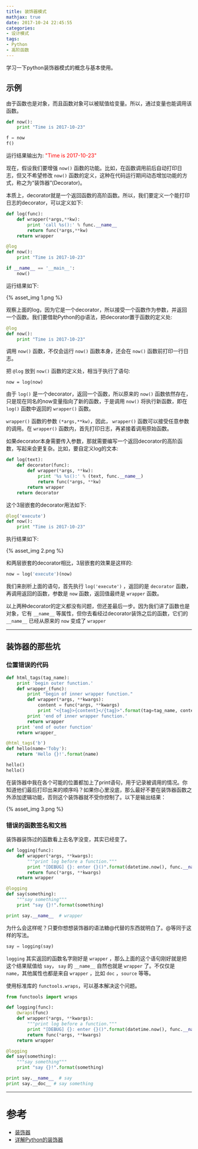 ```yaml
---
title: 装饰器模式
mathjax: true
date: 2017-10-24 22:45:55
categories:
- 设计模式
tags:
- Python
- 高阶函数
---
```


学习一下python装饰器模式的概念与基本使用。

<!--more-->

## 示例
由于函数也是对象，而且函数对象可以被赋值给变量。所以，通过变量也能调用该函数。

```python
def now():
    print "Time is 2017-10-23"

f = now
f()
```
运行结果输出为: <font color="red">"Time is 2017-10-23"</font>

现在，假设我们要增强 `now()` 函数的功能。比如，在函数调用前后自动打印日志，但又不希望修改 `now()` 函数的定义，这种在代码运行期间动态增加功能的方式，称之为“装饰器”(Decorator)。


本质上，decorator就是一个返回函数的高阶函数。所以，我们要定义一个能打印日志的decorator，可以定义如下:
```python
def log(func):
    def wrapper(*args,**kw):
        print 'call %s():' % func.__name__
        return func(*args,**kw)
    return wrapper

@log
def now():
    print "Time is 2017-10-23"

if __name__ == '__main__':
    now()
```
运行结果如下:

{% asset_img 1.png %}

观察上面的log，因为它是一个decorator，所以接受一个函数作为参数，并返回一个函数。我们要借助Python的@语法，把decorator置于函数的定义处:
```python
@log
def now():
    print "Time is 2017-10-23"
```
调用 `now()` 函数，不仅会运行 `now()` 函数本身，还会在 `now()` 函数前打印一行日志。

把 `@log` 放到 `now()` 函数的定义处，相当于执行了语句:
```pyhon
now = log(now)
```
由于 `log()` 是一个decorator，返回一个函数，所以原来的 `now()` 函数依然存在，只是现在同名的now变量指向了新的函数，于是调用 `now()` 将执行新函数，即在 `log()` 函数中返回的 `wrapper()` 函数。

`wrapper()` 函数的参数 `(*args,**kw)`，因此， `wrapper()` 函数可以接受任意参数的调用。在 `wrapper()` 函数内，首先打印日志，再紧接着调用原始函数。

如果decorator本身需要传入参数，那就需要编写一个返回decorator的高阶函数，写起来会更复杂。比如，要自定义log的文本:
```python
def log(text):
    def decorator(func):
        def wrapper(*args, **kw):
            print '%s %s():' % (text, func.__name__)
            return func(*args, **kw)
        return wrapper
    return decorator
```
这个3层嵌套的decorator用法如下:
```python
@log('execute')
def now():
    print "Time is 2017-10-23"
```
执行结果如下:

{% asset_img 2.png %}

和两层嵌套的decorator相比，3层嵌套的效果是这样的:
```python
now = log('execute')(now)
```
我们来剖析上面的语句，首先执行 `log('execute')` ，返回的是 `decorator` 函数，再调用返回的函数，参数是 `now` 函数，返回值最终是 `wrapper` 函数。

以上两种decorator的定义都没有问题，但还差最后一步。因为我们讲了函数也是对象，它有 `__name__` 等属性，但你去看经过decorator装饰之后的函数，它们的 `__name__` 已经从原来的 `now` 变成了 `wrapper`
___

## 装饰器的那些坑

### 位置错误的代码

```python
def html_tags(tag_name):
    print 'begin outer function.'
    def wrapper_(func):
        print "begin of inner wrapper function."
        def wrapper(*args, **kwargs):
            content = func(*args, **kwargs)
            print "<{tag}>{content}</{tag}>".format(tag=tag_name, content=content)
        print 'end of inner wrapper function.'
        return wrapper
    print 'end of outer function'
    return wrapper_

@html_tags('b')
def hello(name='Toby'):
    return 'Hello {}!'.format(name)

hello()
hello()
```
在装饰器中我在各个可能的位置都加上了print语句，用于记录被调用的情况。你知道他们最后打印出来的顺序吗？如果你心里没底，那么最好不要在装饰器函数之外添加逻辑功能，否则这个装饰器就不受你控制了。以下是输出结果：

{% asset_img 3.png %}

### 错误的函数签名和文档
装饰器装饰过的函数看上去名字没变，其实已经变了。

```python
def logging(func):
    def wrapper(*args, **kwargs):
        """print log before a function."""
        print "[DEBUG] {}: enter {}()".format(datetime.now(), func.__name__)
        return func(*args, **kwargs)
    return wrapper

@logging
def say(something):
    """say something"""
    print "say {}!".format(something)

print say.__name__  # wrapper
```
为什么会这样呢？只要你想想装饰器的语法糖@代替的东西就明白了。@等同于这样的写法。
```python
say = logging(say)
```
`logging` 其实返回的函数名字刚好是 `wrapper` ，那么上面的这个语句刚好就是把这个结果赋值给 `say`， `say` 的 `__name__` 自然也就是 `wrapper` 了。不仅仅是 `name`，其他属性也都是来自 `wrapper` ，比如 `doc` ，`source` 等等。

使用标准库的 `functools.wraps`，可以基本解决这个问题。
```python
from functools import wraps

def logging(func):
    @wraps(func)
    def wrapper(*args, **kwargs):
        """print log before a function."""
        print "[DEBUG] {}: enter {}()".format(datetime.now(), func.__name__)
        return func(*args, **kwargs)
    return wrapper

@logging
def say(something):
    """say something"""
    print "say {}!".format(something)

print say.__name__  # say
print say.__doc__ # say something
```
___
# 参考

- [装饰器](https://www.liaoxuefeng.com/wiki/1016959663602400/1017451662295584)
- [详解Python的装饰器](https://segmentfault.com/a/1190000007321935)
